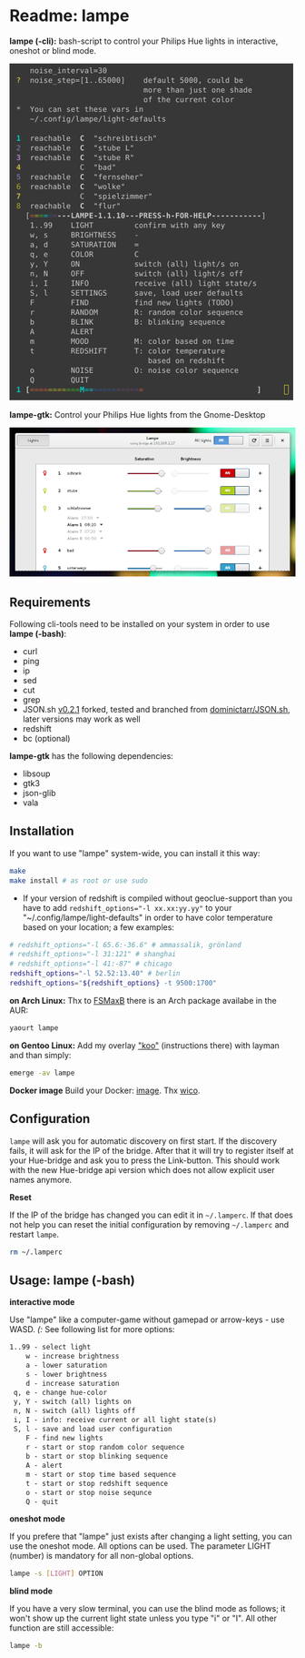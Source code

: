 # Readme: lampe

**lampe (-cli):**
bash-script to control your Philips Hue lights in interactive, oneshot or blind mode.

![lampe](/lampe.png)

**lampe-gtk:**
Control your Philips Hue lights from the Gnome-Desktop

![lampe-gtk](/lampe-gtk.png)

## Requirements
Following cli-tools need to be installed on your system in order to use **lampe (-bash)**:
- curl
- ping
- ip
- sed
- cut
- grep
- JSON.sh [v0.2.1](https://github.com/poinck/JSON.sh/tree/v0.2.1) forked, tested and branched from [dominictarr/JSON.sh](https://github.com/dominictarr/JSON.sh), later versions may work as well
- redshift
- bc (optional)

**lampe-gtk** has the following dependencies:
- libsoup
- gtk3
- json-glib
- vala

## Installation
If you want to use "lampe" system-wide, you can install it this way:
```.sh
make
make install # as root or use sudo
```
- If your version of redshift is compiled without geoclue-support than you have to add `redshift_options="-l xx.xx:yy.yy"` to your "~/.config/lampe/light-defaults" in order to have color temperature based on your location; a few examples:
```.sh
# redshift_options="-l 65.6:-36.6" # ammassalik, grönland
# redshift_options="-l 31:121" # shanghai
# redshift_options="-l 41:-87" # chicago
redshift_options="-l 52.52:13.40" # berlin
redshift_options="${redshift_options} -t 9500:1700"
```

**on Arch Linux:**
Thx to [FSMaxB](https://github.com/FSMaxB) there is an Arch package availabe in the AUR:
```.sh
yaourt lampe
```

**on Gentoo Linux:**
Add my overlay ["koo"](https://github.com/poinck/koo) (instructions there) with layman and than simply:
```.sh
emerge -av lampe
```

**Docker image**
Build your Docker: [image](https://gist.github.com/wico/076ba6cf4c52c4dbf13f028e3c1872d4). Thx [wico](https://github.com/wico).

## Configuration
`lampe` will ask you for automatic discovery on first start. If the discovery fails, it will ask for the IP of the bridge. After that it will try to register itself at your Hue-bridge and ask you to press the Link-button. This should work with the new Hue-bridge api version which does not allow explicit user names anymore.

**Reset**

If the IP of the bridge has changed you can edit it in `~/.lamperc`. If that does not help you can reset the initial configuration by removing `~/.lamperc` and restart `lampe`.
```.sh
rm ~/.lamperc
```

## Usage: lampe (-bash)

**interactive mode**

Use "lampe" like a computer-game without gamepad or arrow-keys - use WASD. *(:*
See following list for more options:
```
1..99 - select light
    w - increase brightness
    a - lower saturation
    s - lower brightness
    d - increase saturation
 q, e - change hue-color
 y, Y - switch (all) lights on
 n, N - switch (all) lights off
 i, I - info: receive current or all light state(s)
 S, l - save and load user configuration
    F - find new lights
    r - start or stop random color sequence
    b - start or stop blinking sequence
    A - alert
    m - start or stop time based sequence
    t - start or stop redshift sequence
    o - start or stop noise sequnce
    Q - quit
```

**oneshot mode**

If you prefere that "lampe" just exists after changing a light setting, you can use the oneshot mode. All options can be used. The parameter LIGHT (number) is mandatory for all non-global options.
```.sh
lampe -s [LIGHT] OPTION
```

**blind mode**

If you have a very slow terminal, you can use the blind mode as follows; it won't show up the current light state unless you type "i" or "I". All other function are still accessible:
```.sh
lampe -b
```
